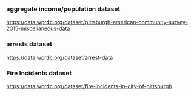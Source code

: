 ### aggregate income/population dataset
https://data.wprdc.org/dataset/pittsburgh-american-community-survey-2015-miscellaneous-data
### arrests dataset
https://data.wprdc.org/dataset/arrest-data

### Fire Incidents dataset

https://data.wprdc.org/dataset/fire-incidents-in-city-of-pittsburgh

